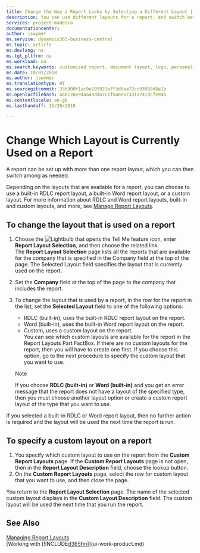 ```yaml
---
title: Change the Way a Report Looks by Selecting a Different Layout | Microsoft Docs
description: You can use different layouts for a report, and switch between layouts to change how a report looks.
services: project-madeira
documentationcenter: 
author: jswymer
ms.service: dynamics365-business-central
ms.topic: article
ms.devlang: na
ms.tgt_pltfrm: na
ms.workload: na
ms.search.keywords: customized report, document layout, logo, personalize
ms.date: 10/01/2018
ms.author: jswymer
ms.translationtype: HT
ms.sourcegitcommit: 33b900f1ac9e295921e7f3d6ea72cc93939d8a1b
ms.openlocfilehash: a68c26e94aa4adda7c1f546e57331a741dcfe94b
ms.contentlocale: en-gb
ms.lasthandoff: 11/26/2018

---
```

# <a name="change-which-layout-is-currently-used-on-a-report"></a>Change Which Layout is Currently Used on a Report
A report can be set up with more than one report layout, which you can then switch among as needed.

Depending on the layouts that are available for a report, you can choose to use a built-in RDLC report layout, a built-in Word report layout, or a custom layout. For more information about RDLC and Word report layouts, built-in and custom layouts, and more, see [Manage Report Layouts](ui-manage-report-layouts.md).

## <a name="to-change-the-layout-that-is-used-on-a-report"></a>To change the layout that is used on a report
1. Choose the ![Lightbulb that opens the Tell Me feature](media/ui-search/search_small.png "Tell me what you want to do") icon, enter **Report Layout Selection**, and then choose the related link.  
   The **Report Layout Selection** page lists all the reports that are available for the company that is specified in the Company field at the top of the page. The Selected Layout field specifies the layout that is currently used on the report.
2. Set the **Company** field at the top of the page to the company that includes the report.
3. To change the layout that is used by a report, in the row for the report in the list, set the **Selected Layout** field to one of the following options:
   * RDLC (built-in), uses the built-in RDLC report layout on the report.
   * Word (built-in), uses the built-in Word report layout on the report.
   * Custom, uses a custom layout on the report.  
     You can see which custom layouts are available for the report in the Report Layouts Part FactBox. If there are no custom layouts for the report, then you will have to create one first. If you choose this option, go to the next procedure to specify the custom layout that you want to use.

    > [!NOTE]  
    >   If you choose **RDLC (built-in)** or **Word (built-in)** and you get an error message that the report does not have a layout of the specified type, then you must choose another layout option or create a custom report layout of the type that you want to use.

If you selected a built-in RDLC or Word report layout, then no further action is required and the layout will be used the next time the report is run.

## <a name="to-specify-a-custom-layout-on-a-report"></a>To specify a custom layout on a report
1. You specify which custom layout to use on the report from the **Custom Report Layouts** page. If the **Custom Report Layouts** page is not open, then in the **Report Layout Description** field, choose the lookup button.
2. On the **Custom Report Layouts** page, select the row for custom layout that you want to use, and then close the page.

You return to the **Report Layout Selection** page. The name of the selected custom layout displays in the **Custom Layout Description** field. The custom layout will be used the next time that you run the report.

## <a name="see-also"></a>See Also
[Managing Report Layouts](ui-manage-report-layouts.md)  
[Working with [!INCLUDE[d365fin](includes/d365fin_md.md)]](ui-work-product.md)

